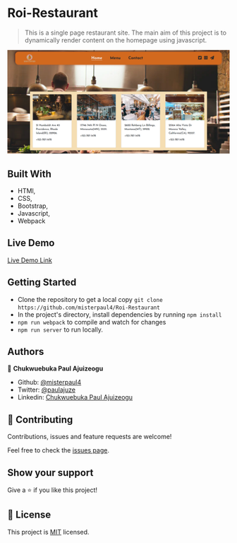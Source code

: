 # Roi-Restaurant

> This is a single page restaurant site. The main aim of this project is to dynamically render content on the homepage using javascript.

![screenshot](./app_screenshot.png)

## Built With

- HTMl,
- CSS,
- Bootstrap,
- Javascript,
- Webpack

## Live Demo

[Live Demo Link](https://misterpaul4.github.io/Roi-Restaurant/)

## Getting Started

- Clone the repository to get a local copy `git clone https://github.com/misterpaul4/Roi-Restaurant`
- In the project's directory, install dependencies by running `npm install`
- `npm run webpack` to compile and watch for changes
- `npm run server` to run locally.

## Authors

👤 **Chukwuebuka Paul Ajuizeogu**
- Github: [@misterpaul4](https://github.com/misterpaul4)
- Twitter: [@paulajuze](https://twitter.com/paulajuze)
- Linkedin: [Chukwuebuka Paul Ajuizeogu](https://www.linkedin.com/in/chukwuebuka-paul-ajuizeogu/)

## 🤝 Contributing

Contributions, issues and feature requests are welcome!

Feel free to check the [issues page](issues/).

## Show your support

Give a ⭐️ if you like this project!

## 📝 License

This project is [MIT](lic.url) licensed.